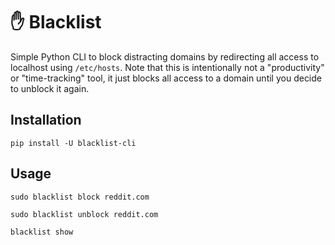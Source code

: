# ✋ Blacklist
Simple Python CLI to block distracting domains by redirecting all access to localhost using `/etc/hosts`.
Note that this is intentionally not a "productivity" or "time-tracking" tool, it just blocks all access to a domain until you decide to unblock it again.

## Installation
```
pip install -U blacklist-cli
```

## Usage
```
sudo blacklist block reddit.com
```

```
sudo blacklist unblock reddit.com
```

```
blacklist show
```
